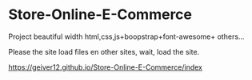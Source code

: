 # Store-Online-E-Commerce
 Project beautiful width html,css,js+boopstrap+font-awesome+ others...
 
 Please the site load files en other sites, wait, load the site.
 
 https://geiver12.github.io/Store-Online-E-Commerce/index
